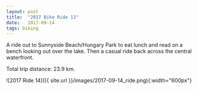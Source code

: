 ```yaml
---
layout: post
title:  "2017 Bike Ride 13"
date:   2017-09-14
tags: biking
---
```


A ride out to Sunnyside Beach/Hungary Park to eat lunch and read on a bench looking out over the lake. Then a casual ride back across the central waterfront.

Total trip distance: 23.9 km.

![2017 Ride 14]({{ site.url }}/images/2017-09-14_ride.png){:width="600px"}

